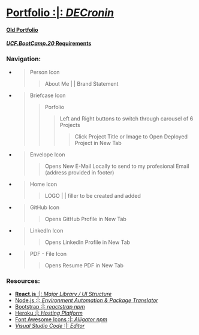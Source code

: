 # [__Portfolio__ :|: _DECronin_](https://decronin.herokuapp.com/)

#### [Old Portfolio](decronin.github.io)
#### [_UCF.BootCamp.20_ Requirements]()

### Navigation:
- > Person Icon
    >> About Me | | Brand Statement

- > Briefcase Icon
    >> Porfolio
    >>> Left and Right buttons to switch through carousel of 6 Projects
    >>>> Click Project Title or Image to Open Deployed Project in New Tab

- > Envelope Icon
    >> Opens New E-Mail Locally to send to my profesional Email (address provided in footer)

- > Home Icon
    >> LOGO | | filler to be created and added

- > GitHub Icon
    >> Opens GitHub Profile in New Tab

- > LinkedIn Icon
    >> Opens LinkedIn Profile in New Tab

- > PDF - File Icon 
    >> Opens Resume PDF in New Tab


### Resources:
- [**React.js** :|: _Major Library / UI Structure_](https://reactjs.org/)
- [Node.js :|: _Environment Automation & Package Translator_](https://nodejs.org/en/)
- [Bootstrap :|: _reactstrap npm_](https://reactstrap.github.io/)
- [Heroku :|: _Hosting Platform_](https://www.heroku.com/home)
- [Font Awesome Icons :|: _Alligator npm_](https://alligator.io/react/react-icons-open-source-icons/)
- [_Visual Studio Code_ :|: _Editor_](https://code.visualstudio.com/)